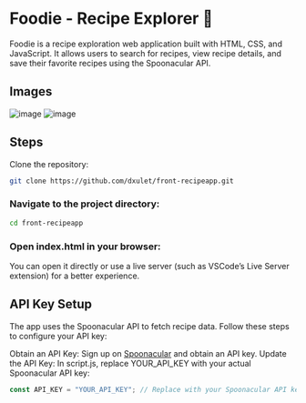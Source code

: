 # Foodie - Recipe Explorer 🍲
Foodie is a recipe exploration web application built with HTML, CSS, and JavaScript. It allows users to search for recipes, view recipe details, and save their favorite recipes using the Spoonacular API.

## Images
![image](https://github.com/user-attachments/assets/f6cdafbe-58a7-4030-a8e6-202aa446f4de)
![image](https://github.com/user-attachments/assets/d2527106-13fb-4b94-9d65-0e9feaea5496)

## Steps
Clone the repository:

```bash
git clone https://github.com/dxulet/front-recipeapp.git
```
### Navigate to the project directory:

```bash
cd front-recipeapp
```

### Open index.html in your browser:

You can open it directly or use a live server (such as VSCode’s Live Server extension) for a better experience.

## API Key Setup
The app uses the Spoonacular API to fetch recipe data. Follow these steps to configure your API key:

Obtain an API Key: Sign up on [Spoonacular](https://spoonacular.com/food-api/console#Dashboard) and obtain an API key.
Update the API Key:
In script.js, replace YOUR_API_KEY with your actual Spoonacular API key:
```javascript
const API_KEY = "YOUR_API_KEY"; // Replace with your Spoonacular API key
```
